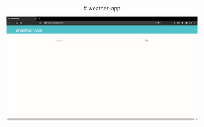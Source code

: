 <center>
# weather-app
</center>

![Demo](https://github.com/Dhinahar12/weather-app/blob/main/gif/weather.gif)
